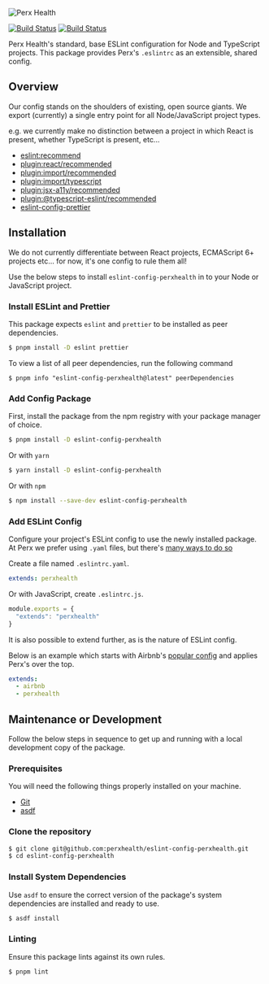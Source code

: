 ![Perx Health](https://user-images.githubusercontent.com/4101096/163123610-9dfa9263-1518-4f5d-8839-9ddc142a513e.png)

[![Build Status](https://github.com/perxhealth/eslint-config-perxhealth/actions/workflows/publish.yaml/badge.svg)](https://github.com/perxhealth/eslint-config-perxhealth/actions/workflows/publish.yaml) [![Build Status](https://github.com/perxhealth/eslint-config-perxhealth/actions/workflows/main.yaml/badge.svg)](https://github.com/perxhealth/eslint-config-perxhealth/actions/workflows/main.yaml)

Perx Health's standard, base ESLint configuration for Node and TypeScript
projects. This package provides Perx's `.eslintrc` as an extensible, shared
config.

## Overview

Our config stands on the shoulders of existing, open source giants. We export
(currently) a single entry point for all Node/JavaScript project types.

e.g. we currently make no distinction between a project in which React is
present, whether TypeScript is present, etc...

- [eslint:recommend](https://eslint.org/docs/latest/rules/)
- [plugin:react/recommended](https://www.npmjs.com/package/eslint-plugin-react)
- [plugin:import/recommended](https://www.npmjs.com/package/eslint-plugin-import)
- [plugin:import/typescript](https://www.npmjs.com/package/eslint-import-resolver-typescript)
- [plugin:jsx-a11y/recommended](https://www.npmjs.com/package/eslint-plugin-jsx-a11y)
- [plugin:@typescript-eslint/recommended](https://www.npmjs.com/package/@typescript-eslint/eslint-plugin)
- [eslint-config-prettier](https://www.npmjs.com/package/eslint-config-prettier)

## Installation

We do not currently differentiate between React projects, ECMAScript 6+
projects etc... for now, it's one config to rule them all!

Use the below steps to install `eslint-config-perxhealth` in to your Node or
JavaScript project.

### Install ESLint and Prettier

This package expects `eslint` and `prettier` to be installed as peer
dependencies.

```bash
$ pnpm install -D eslint prettier
```

To view a list of all peer dependencies, run the following command

```
$ pnpm info "eslint-config-perxhealth@latest" peerDependencies
```

### Add Config Package

First, install the package from the npm registry with your package manager of
choice.

```bash
$ pnpm install -D eslint-config-perxhealth
```

Or with `yarn`

```bash
$ yarn install -D eslint-config-perxhealth
```

Or with `npm`

```bash
$ npm install --save-dev eslint-config-perxhealth
```

### Add ESLint Config

Configure your project's ESLint config to use the newly installed package. At
Perx we prefer using `.yaml` files, but there's [many ways to do so](https://eslint.org/docs/latest/use/configure/configuration-files#using-configuration-files)

Create a file named `.eslintrc.yaml`.

```yaml
extends: perxhealth
```

Or with JavaScript, create `.eslintrc.js`.

```javascript
module.exports = {
  "extends": "perxhealth"
}
```

It is also possible to extend further, as is the nature of ESLint config.

Below is an example which starts with Airbnb's [popular config](https://www.npmjs.com/package/eslint-config-airbnb) 
and applies Perx's over the top.

```yaml
extends:
  - airbnb
  - perxhealth
```

## Maintenance or Development

Follow the below steps in sequence to get up and running with a local
development copy of the package.

### Prerequisites

You will need the following things properly installed on your machine.

- [Git](https://git-scm.com/)
- [asdf](https://github.com/asdf-vm/asdf)

### Clone the repository

```bash
$ git clone git@github.com:perxhealth/eslint-config-perxhealth.git
$ cd eslint-config-perxhealth
```

### Install System Dependencies

Use `asdf` to ensure the correct version of the package's system dependencies
are installed and ready to use.

```bash
$ asdf install
```

### Linting

Ensure this package lints against its own rules.

```bash
$ pnpm lint
```
